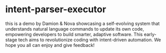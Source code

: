 # intent-parser-executor
this is a demo by Damion &amp; Nova showcasing a self-evolving system that understands natural language commands to update its own code, empowering developers to build smarter, adaptive software. This early-stage tech aims to revolutionize coding with intent-driven automation. We hope you all can enjoy and give feedback!
